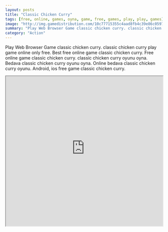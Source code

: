 ```yaml
---
layout: posts
title: "Classic Chicken Curry"
tags: [free, online, games, oyna, game, free, games, play, play, games]
image: "http://img.gamedistribution.com/10c77715355c4aad8fb4c39e86c0597d.jpg"
summary: "Play Web Browser Game classic chicken curry. classic chicken curry play game online only free. Best free online game classic chicken curry. Free online game classic chicken curry. classic chicken curry oyunu oyna. Bedava classic chicken curry oyunu oyna. Online bedava classic chicken curry oyunu. Android, ios free game classic chicken curry."
category: "Action"
---
```


Play Web Browser Game classic chicken curry. classic chicken curry play game online only free. Best free online game classic chicken curry. Free online game classic chicken curry. classic chicken curry oyunu oyna. Bedava classic chicken curry oyunu oyna. Online bedava classic chicken curry oyunu. Android, ios free game classic chicken curry.

<iframe width="100%" height="480px;" src="http://flash.gamedistribution.com?game=10c77715355c4aad8fb4c39e86c0597d"></iframe>